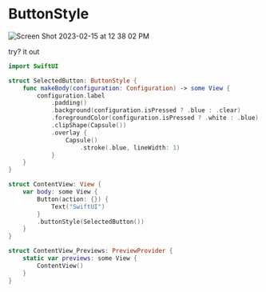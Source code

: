 # ButtonStyle 

![Screen Shot 2023-02-15 at 12 38 02 PM](https://user-images.githubusercontent.com/1819208/219109509-89baae81-391d-4175-a206-5c3ba8e00bdc.png)

try? it out 

```swift
import SwiftUI

struct SelectedButton: ButtonStyle {
    func makeBody(configuration: Configuration) -> some View {
        configuration.label
            .padding()
            .background(configuration.isPressed ? .blue : .clear)
            .foregroundColor(configuration.isPressed ? .white : .blue)
            .clipShape(Capsule())
            .overlay {
                Capsule()
                    .stroke(.blue, lineWidth: 1)
            }
    }
}

struct ContentView: View {
    var body: some View {
        Button(action: {}) {
            Text("SwiftUI")
        }
        .buttonStyle(SelectedButton())
    }
}

struct ContentView_Previews: PreviewProvider {
    static var previews: some View {
        ContentView()
    }
}
```
